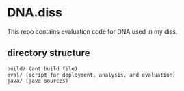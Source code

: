 # DNA.diss

This repo contains evaluation code for DNA used in my diss.

## directory structure

	build/ (ant build file)
	eval/ (script for deployment, analysis, and evaluation)
	java/ (java sources)

